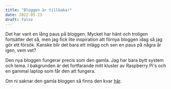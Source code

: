 ```yaml
---
title: "Bloggen är tillbaka!"
date: 2022-05-23
draft: false
---
```


Det har varit en lång paus på bloggen.
Mycket har hänt och troligen fortsätter det så, men jag fick lite inspiration att förnya bloggen idag så jag gör ett försök.
Kanske blir det bara ett inlägg och sen en paus på några år igen, vem vet?

Den nya bloggen fungerar precis som den gamla.
Jag har bara bytt system och tema.
I bakgrunden är det fortfarande mitt kluster av Raspberry Pi's och en gammal laptop som får den att fungera.

Om ni saknar den gamla bloggen så finns den kvar [här](https://jern.me/).
